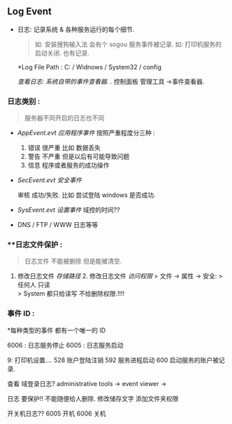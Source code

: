 ## Log Event 

- 日志:  记录系统 & 各种服务运行的每个细节.  
	> 如: 安装搜狗输入法  会有个 sogou 服务事件被记录. 
	> 如: 打印机服务的启动关闭. 也有记录.

	*Log File Path :    C: / Widnows / System32 / config 

	*查看日志:           系统自带的事件查看器.  .*
	控制面板 管理工具 →事件查看器.



### 日志类别 :
> 服务器不同开启的日志也不同

- *AppEvent.evt    应用程序事件*  	按照严重程度分三种 : 

	1. 错误      很严重  比如 数据丢失 
	2. 警告     不严重   但是以后有可能导致问题 
	3. 信息      程序或者服务的成功操作

- *SecEvent.evt   安全事件*

	审核   成功/失败.     比如 尝试登陆 windows 是否成功.

- *SysEvent.evt    设置事件*
	域控的时间??

- DNS   /  FTP  / WWW 日志等等


### **日志文件保护 :
> 日志文件 不能被删除 但是能被清空.

1. 修改日志文件 *存储路径*
	2. 修改日志文件 *访问权限*
		> 文件 → 属性 → 安全: 
		> 任何人 只读  
		>  System 都只给读写 不给删除权限.!!!!

### **事件 ID :**
*每种类型的事件 都有一个唯一的 ID

6006 :  日志服务停止
6005 :  日志服务启动

9:  打印机设置....
528 账户登陆注销
592 服务进程启动
600 启动服务的账户被记录.



查看 域登录日志?
administrative tools → event viewer →


日志 要保护!!  不能随便给人删除.
修改储存文字 
添加文件夹权限


开关机日志??
6005  开机
6006 关机





